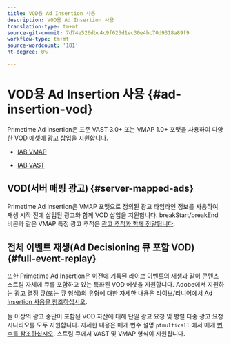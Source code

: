 ```yaml
---
title: VOD용 Ad Insertion 사용
description: VOD용 Ad Insertion 사용
translation-type: tm+mt
source-git-commit: 7d74e526dbc4c9f623d1ec30e4bc70d9318a89f9
workflow-type: tm+mt
source-wordcount: '181'
ht-degree: 0%

---
```



# VOD용 Ad Insertion 사용 {#ad-insertion-vod}

Primetime Ad Insertion은 표준 VAST 3.0+ 또는 VMAP 1.0+ 포맷을 사용하여 다양한 VOD 에셋에 광고 삽입을 지원합니다.

* [IAB VMAP](https://www.iab.com/wp-content/uploads/2015/06/VMAPv1_0.pdf)

* [IAB VAST](https://www.iab.com/wp-content/uploads/2015/06/VASTv3_0.pdf)

## VOD(서버 매핑 광고) {#server-mapped-ads}

Primetime Ad Insertion은 VMAP 포맷으로 정의된 광고 타임라인 정보를 사용하여 재생 시작 전에 삽입된 광고와 함께 VOD 삽입을 지원합니다.  breakStart/breakEnd 비콘과 같은 VMAP 특정 광고 추적은 [광고 추적과 함께 전달됩니다](set-up-ad-tracking.md).

## 전체 이벤트 재생(Ad Decisioning 큐 포함 VOD) {#full-event-replay}

또한 Primetime Ad Insertion은 이전에 기록된 라이브 이벤트의 재생과 같이 콘텐츠 스트림 자체에 큐를 포함하고 있는 특화된 VOD 에셋을 지원합니다. Adobe에서 지원하는 광고 결정 큐(또는 큐 형식)의 유형에 대한 자세한 내용은 라이브/리니어에서 [Ad Insertion 사용을 참조하십시오](ad-insertion-live-linear-stream.md).

둘 이상의 광고 중단이 포함된 VOD 자산에 대해 단일 광고 요청 및 병렬 다중 광고 요청 시나리오를 모두 지원합니다. 자세한 내용은 매개 변수 설명 `ptmulticall` 에서 매개 [변수를 참조하십시오](/help/dynamic-ad-insertion/msapi-topics/ms-getting-started/ms-api-query-params.md). 스트림 큐에서 VAST 및 VMAP 형식이 지원됩니다.

